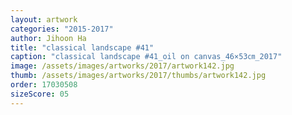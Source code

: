 ```yaml
---
layout: artwork
categories: "2015-2017"
author: Jihoon Ha
title: "classical landscape #41"
caption: "classical landscape #41_oil on canvas_46×53㎝_2017"
image: /assets/images/artworks/2017/artwork142.jpg
thumb: /assets/images/artworks/2017/thumbs/artwork142.jpg
order: 17030508
sizeScore: 05
---
```

